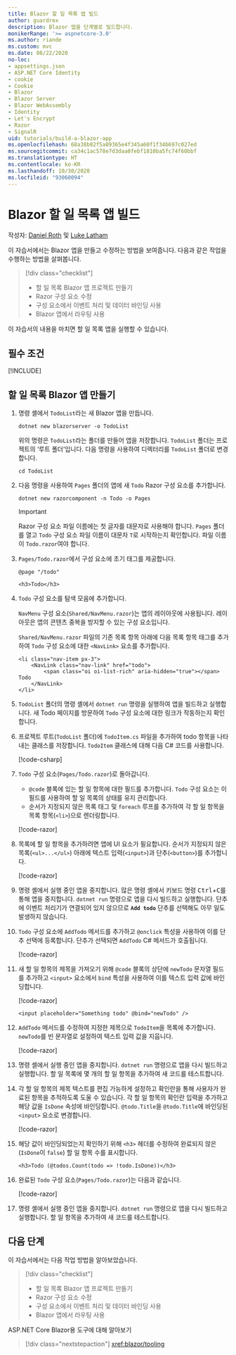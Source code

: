 ```yaml
---
title: Blazor 할 일 목록 앱 빌드
author: guardrex
description: Blazor 앱을 단계별로 빌드합니다.
monikerRange: '>= aspnetcore-3.0'
ms.author: riande
ms.custom: mvc
ms.date: 08/22/2020
no-loc:
- appsettings.json
- ASP.NET Core Identity
- cookie
- Cookie
- Blazor
- Blazor Server
- Blazor WebAssembly
- Identity
- Let's Encrypt
- Razor
- SignalR
uid: tutorials/build-a-blazor-app
ms.openlocfilehash: 68a38b82f5a89365e4f345a60f1f34b697c027ed
ms.sourcegitcommit: ca34c1ac578e7d3daa0febf1810ba5fc74f60bbf
ms.translationtype: HT
ms.contentlocale: ko-KR
ms.lasthandoff: 10/30/2020
ms.locfileid: "93060094"
---
```

# <a name="build-a-no-locblazor-todo-list-app"></a>Blazor 할 일 목록 앱 빌드

작성자: [Daniel Roth](https://github.com/danroth27) 및 [Luke Latham](https://github.com/guardrex)

이 자습서에서는 Blazor 앱을 만들고 수정하는 방법을 보여줍니다. 다음과 같은 작업을 수행하는 방법을 살펴봅니다.

> [!div class="checklist"]
> * 할 일 목록 Blazor 앱 프로젝트 만들기
> * Razor 구성 요소 수정
> * 구성 요소에서 이벤트 처리 및 데이터 바인딩 사용
> * Blazor 앱에서 라우팅 사용

이 자습서의 내용을 마치면 할 일 목록 앱을 실행할 수 있습니다.

## <a name="prerequisites"></a>필수 조건

[!INCLUDE[](~/includes/3.1-SDK.md)]

## <a name="create-a-todo-list-no-locblazor-app"></a>할 일 목록 Blazor 앱 만들기

1. 명령 셸에서 `TodoList`라는 새 Blazor 앱을 만듭니다.

   ```dotnetcli
   dotnet new blazorserver -o TodoList
   ```

   위의 명령은 `TodoList`라는 폴더를 만들어 앱을 저장합니다. `TodoList` 폴더는 프로젝트의 ‘루트 폴더’입니다. 다음 명령을 사용하여 디렉터리를 `TodoList` 폴더로 변경합니다.

   ```dotnetcli
   cd TodoList
   ```

1. 다음 명령을 사용하여 `Pages` 폴더의 앱에 새 `Todo` Razor 구성 요소를 추가합니다.

   ```dotnetcli
   dotnet new razorcomponent -n Todo -o Pages
   ```

   > [!IMPORTANT]
   > Razor 구성 요소 파일 이름에는 첫 글자를 대문자로 사용해야 합니다. `Pages` 폴더를 열고 `Todo` 구성 요소 파일 이름이 대문자 `T`로 시작하는지 확인합니다. 파일 이름이 `Todo.razor`여야 합니다.

1. `Pages/Todo.razor`에서 구성 요소에 초기 태그를 제공합니다.

   ```razor
   @page "/todo"

   <h3>Todo</h3>
   ```

1. `Todo` 구성 요소를 탐색 모음에 추가합니다.

   `NavMenu` 구성 요소(`Shared/NavMenu.razor`)는 앱의 레이아웃에 사용됩니다. 레이아웃은 앱의 콘텐츠 중복을 방지할 수 있는 구성 요소입니다.

   `Shared/NavMenu.razor` 파일의 기존 목록 항목 아래에 다음 목록 항목 태그를 추가하여 `Todo` 구성 요소에 대한 `<NavLink>` 요소를 추가합니다.

   ```razor
   <li class="nav-item px-3">
       <NavLink class="nav-link" href="todo">
           <span class="oi oi-list-rich" aria-hidden="true"></span> Todo
       </NavLink>
   </li>
   ```

1. `TodoList` 폴더의 명령 셸에서 `dotnet run` 명령을 실행하여 앱을 빌드하고 실행합니다. 새 Todo 페이지를 방문하여 `Todo` 구성 요소에 대한 링크가 작동하는지 확인합니다.

1. 프로젝트 루트(`TodoList` 폴더)에 `TodoItem.cs` 파일을 추가하여 todo 항목을 나타내는 클래스를 저장합니다. `TodoItem` 클래스에 대해 다음 C# 코드를 사용합니다.

   [!code-csharp[](build-a-blazor-app/samples_snapshot/3.x/TodoItem.cs)]

1. `Todo` 구성 요소(`Pages/Todo.razor`)로 돌아갑니다.

   * `@code` 블록에 있는 할 일 항목에 대한 필드를 추가합니다. `Todo` 구성 요소는 이 필드를 사용하여 할 일 목록의 상태를 유지 관리합니다.
   * 순서가 지정되지 않은 목록 태그 및 `foreach` 루프를 추가하여 각 할 일 항목을 목록 항목(`<li>`)으로 렌더링합니다.

   [!code-razor[](build-a-blazor-app/samples_snapshot/3.x/ToDo4.razor?highlight=5-10,12-14)]

1. 목록에 할 일 항목을 추가하려면 앱에 UI 요소가 필요합니다. 순서가 지정되지 않은 목록(`<ul>...</ul>`) 아래에 텍스트 입력(`<input>`)과 단추(`<button>`)를 추가합니다.

   [!code-razor[](build-a-blazor-app/samples_snapshot/3.x/ToDo5.razor?highlight=12-13)]

1. 명령 셸에서 실행 중인 앱을 중지합니다. 많은 명령 셸에서 키보드 명령 <kbd>Ctrl</kbd>+<kbd>C</kbd>를 통해 앱을 중지합니다. `dotnet run` 명령으로 앱을 다시 빌드하고 실행합니다. 단추에 이벤트 처리기가 연결되어 있지 않으므로 **`Add todo`** 단추를 선택해도 아무 일도 발생하지 않습니다.

1. `Todo` 구성 요소에 `AddTodo` 메서드를 추가하고 `@onclick` 특성을 사용하여 이를 단추 선택에 등록합니다. 단추가 선택되면 `AddTodo` C# 메서드가 호출됩니다.

   [!code-razor[](build-a-blazor-app/samples_snapshot/3.x/ToDo6.razor?highlight=2,7-10)]

1. 새 할 일 항목의 제목을 가져오기 위해 `@code` 블록의 상단에 `newTodo` 문자열 필드를 추가하고 `<input>` 요소에서 `bind` 특성을 사용하여 이를 텍스트 입력 값에 바인딩합니다.

   [!code-razor[](build-a-blazor-app/samples_snapshot/3.x/ToDo7.razor?highlight=2)]

   ```razor
   <input placeholder="Something todo" @bind="newTodo" />
   ```

1. `AddTodo` 메서드를 수정하여 지정한 제목으로 `TodoItem`을 목록에 추가합니다. `newTodo`를 빈 문자열로 설정하여 텍스트 입력 값을 지웁니다.

   [!code-razor[](build-a-blazor-app/samples_snapshot/3.x/ToDo8.razor?highlight=19-26)]

1. 명령 셸에서 실행 중인 앱을 중지합니다. `dotnet run` 명령으로 앱을 다시 빌드하고 실행합니다. 할 일 목록에 몇 개의 할 일 항목을 추가하여 새 코드를 테스트합니다.

1. 각 할 일 항목의 제목 텍스트를 편집 가능하게 설정하고 확인란을 통해 사용자가 완료된 항목을 추적하도록 도울 수 있습니다. 각 할 일 항목의 확인란 입력을 추가하고 해당 값을 `IsDone` 속성에 바인딩합니다. `@todo.Title`을 `@todo.Title`에 바인딩된 `<input>` 요소로 변경합니다.

   [!code-razor[](build-a-blazor-app/samples_snapshot/3.x/ToDo9.razor?highlight=5-6)]

1. 해당 값이 바인딩되었는지 확인하기 위해 `<h3>` 헤더를 수정하여 완료되지 않은(`IsDone`이 `false`) 할 일 항목 수를 표시합니다.

   ```razor
   <h3>Todo (@todos.Count(todo => !todo.IsDone))</h3>
   ```

1. 완료된 `Todo` 구성 요소(`Pages/Todo.razor`)는 다음과 같습니다.

   [!code-razor[](build-a-blazor-app/samples_snapshot/3.x/Todo.razor)]

1. 명령 셸에서 실행 중인 앱을 중지합니다. `dotnet run` 명령으로 앱을 다시 빌드하고 실행합니다. 할 일 항목을 추가하여 새 코드를 테스트합니다.

## <a name="next-steps"></a>다음 단계

이 자습서에서는 다음 작업 방법을 알아보았습니다.

> [!div class="checklist"]
> * 할 일 목록 Blazor 앱 프로젝트 만들기
> * Razor 구성 요소 수정
> * 구성 요소에서 이벤트 처리 및 데이터 바인딩 사용
> * Blazor 앱에서 라우팅 사용

ASP.NET Core Blazor용 도구에 대해 알아보기

> [!div class="nextstepaction"]
> <xref:blazor/tooling>
